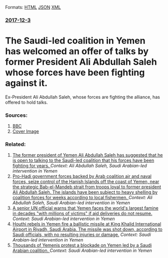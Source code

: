 
Formats: [HTML](/news/2017/12/3/the-saudi-led-coalition-in-yemen-has-welcomed-an-offer-of-talks-by-former-president-ali-abdullah-saleh-whose-forces-have-been-fighting-again.html)  [JSON](/news/2017/12/3/the-saudi-led-coalition-in-yemen-has-welcomed-an-offer-of-talks-by-former-president-ali-abdullah-saleh-whose-forces-have-been-fighting-again.json)  [XML](/news/2017/12/3/the-saudi-led-coalition-in-yemen-has-welcomed-an-offer-of-talks-by-former-president-ali-abdullah-saleh-whose-forces-have-been-fighting-again.xml)  

### [2017-12-3](/news/2017/12/3/index.md)

# The Saudi-led coalition in Yemen has welcomed an offer of talks by former President Ali Abdullah Saleh whose forces have been fighting against it. 

Ex-President Ali Abdullah Saleh, whose forces are fighting the alliance, has offered to hold talks.


### Sources:

1. [BBC](http://www.bbc.com/news/world-middle-east-42212398)
1. [Cover Image](https://ichef.bbci.co.uk/news/1024/cpsprodpb/162DB/production/_99034809_043338386.jpg)

### Related:

1. [The former president of Yemen Ali Abdullah Saleh has suggested that he is open to talking to the Saudi-led coalition that his forces have been fighting for years. ](/news/2017/12/2/the-former-president-of-yemen-ali-abdullah-saleh-has-suggested-that-he-is-open-to-talking-to-the-saudi-led-coalition-that-his-forces-have-be.md) _Context: Ali Abdullah Saleh, Saudi Arabian-led intervention in Yemen_
2. [Pro-Hadi government forces backed by Arab coalition air and naval forces, seize control of the Hanish Islands off the coast of Yemen, near the strategic Bab-el-Mandeb strait from troops loyal to former president Ali Abdullah Saleh. The islands have been subject to heavy shelling by coalition forces for weeks according to local fishermen. ](/news/2015/12/10/pro-hadi-government-forces-backed-by-arab-coalition-air-and-naval-forces-seize-control-of-the-hanish-islands-off-the-coast-of-yemen-near-t.md) _Context: Ali Abdullah Saleh, Saudi Arabian-led intervention in Yemen_
3. [A senior UN official warns that Yemen faces the world's largest famine in decades "with millions of victims" if aid deliveries do not resume. ](/news/2017/11/9/a-senior-un-official-warns-that-yemen-faces-the-world-s-largest-famine-in-decades-with-millions-of-victims-if-aid-deliveries-do-not-resume.md) _Context: Saudi Arabian-led intervention in Yemen_
4. [Houthi rebels in Yemen fire a ballistic missile at King Khalid International Airport in Riyadh, Saudi Arabia. The missile was shot down, according to Saudi officials, with no resulting injuries or damage.](/news/2017/11/4/houthi-rebels-in-yemen-fire-a-ballistic-missile-at-king-khalid-international-airport-in-riyadh-saudi-arabia-the-missile-was-shot-down-acc.md) _Context: Saudi Arabian-led intervention in Yemen_
5. [Thousands of Yemenis protest a blockade on Yemen led by a Saudi Arabian coalition. ](/news/2017/11/13/thousands-of-yemenis-protest-a-blockade-on-yemen-led-by-a-saudi-arabian-coalition.md) _Context: Saudi Arabian-led intervention in Yemen_
